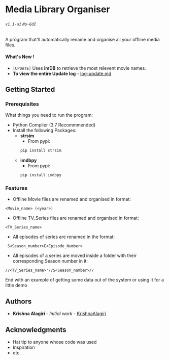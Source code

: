 # Media Library Organiser
###### `v1.1-a1` `No-GUI`  
A program that'll automatically rename and organise all your offline media files.

#### What's New !
* `[UPDATE]` Uses **imDB** to retrieve the most relevent movie names.
* **To view the entire Update log** - [log-update.md](https://github.com/KrishnaAlagiri/)

## Getting Started
### Prerequisites
What things you need to run the program:
- Python Compiler (3.7 Recommmended)
- Install the following Packages:
  - **strsim**
    - From pypi:
    ```bash
    pip install strsim
    ```
  - **imdbpy**
    - From pypi:
    ```bash
    pip install imdbpy
    ```
### Features
*  Offline Movie files are renamed and organised in format:
```
<Movie_name> (<year>)
```
* Offline TV_Series files are renamed and organised in format:
```
<TV_Series_name>
```
* All episodes of series are renamed in the format:
```
 S<Season_number>E<Episode_Number>
```
* All episodes of a series are moved inside a folder with their corresponding Season number in it:
```
//<TV_Series_name>'//S<Season_number>//
```
End with an example of getting some data out of the system or using it for a little demo


## Authors

* **Krishna Alagiri** - *Initial work* - [KrishnaAlagiri](https://github.com/KrishnaAlagiri/)

## Acknowledgments

* Hat tip to anyone whose code was used
* Inspiration
* etc
